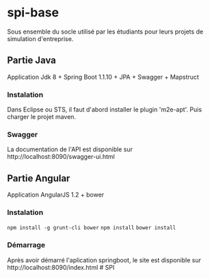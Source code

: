 # spi-base
Sous ensemble du socle utilisé par les étudiants pour leurs projets de simulation d'entreprise.

## Partie Java
Application Jdk 8 + Spring Boot 1.1.10 + JPA + Swagger + Mapstruct

### Instalation
Dans Eclipse ou STS, il faut d'abord installer le plugin 'm2e-apt'.
Puis charger le projet maven.

### Swagger
La documentation de l'API est disponible sur http://localhost:8090/swagger-ui.html

## Partie Angular
Application AngularJS 1.2 + bower

### Instalation
`npm install -g grunt-cli bower`
`npm install`
`bower install`

### Démarrage
Après avoir démarré l'aplication springboot, le site est disponible sur http://localhost:8090/index.html
#   S P I  
 